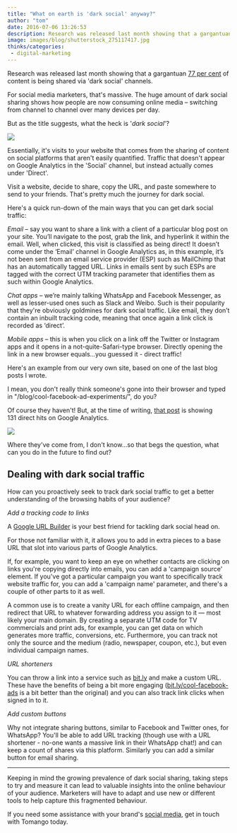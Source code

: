 ```yaml
---
title: "What on earth is 'dark social' anyway?"
author: "tom"
date: 2016-07-06 13:26:53
description: Research was released last month showing that a gargantuan 77 per cent of content is being shared via 'dark social' channels. For social media marketers, that's massive. The huge amount of dark social sharing shows how people are now consuming online media – switching from channel to channel over many devices per day.
image: images/blog/shutterstock_275117417.jpg
thinks/categories: 
 - digital-marketing
---
```


Research was released last month showing that a gargantuan [77 per cent](http://www.thedrum.com/news/2016/06/09/77-content-being-shared-dark-social-finds-new-research) of content is being shared via 'dark social' channels.

For social media marketers, that's massive. The huge amount of dark social sharing shows how people are now consuming online media – switching from channel to channel over many devices per day.

But as the title suggests, what the heck is '*dark social*'?

![](images/blog/shutterstock_275117417.jpg)

Essentially, it's visits to your website that comes from the sharing of content on social platforms that aren't easily quantified. Traffic that doesn't appear on Google Analytics in the 'Social' channel, but instead actually comes under 'Direct'.

Visit a website, decide to share, copy the URL, and paste somewhere to send to your friends. That's pretty much the journey for dark social.

Here's a quick run-down of the main ways that you can get dark social traffic:

*Email* – say you want to share a link with a client of a particular blog post on your site. You’ll navigate to the post, grab the link, and hyperlink it within the email. Well, when clicked, this visit is classified as being direct! It doesn’t come under the ‘Email’ channel in Google Analytics as, in this example, it’s not been sent from an email service provider (ESP) such as MailChimp that has an automatically tagged URL. Links in emails sent by such ESPs are tagged with the correct UTM tracking parameter that identifies them as such within Google Analytics.

*Chat apps* – we’re mainly talking WhatsApp and Facebook Messenger, as well as lesser-used ones such as Slack and Weibo. Such is their popularity that they're obviously goldmines for dark social traffic. Like email, they don’t contain an inbuilt tracking code, meaning that once again a link click is recorded as ‘direct’.

*Mobile apps* – this is when you click on a link off the Twitter or Instagram apps and it opens in a not-quite-Safari-type browser. Directly opening the link in a new browser equals…you guessed it - direct traffic!

Here's an example from our very own site, based on one of the last blog posts I wrote.

I mean, you don't really think someone's gone into their browser and typed in "/blog/cool-facebook-ad-experiments/", do you?

Of course they haven't! But, at the time of writing, [that post](/thinks/cool-facebook-ad-experiments/) is showing 131 direct hits on Google Analytics.

![](images/blog/Dark-social-GA-screenshot-1-1024x361.png)

Where they've come from, I don't know...so that begs the question, what can you do in the future to find out?

## Dealing with dark social traffic

How can you proactively seek to track dark social traffic to get a better understanding of the browsing habits of your audience?

*Add a tracking code to links*

A [Google URL Builder](https://effinamazing.com/tools/utm-tracking-code-builder/) is your best friend for tackling dark social head on.

For those not familiar with it, it allows you to add in extra pieces to a base URL that slot into various parts of Google Analytics.

If, for example, you want to keep an eye on whether contacts are clicking on links you're copying directly into emails, you can add a 'campaign source' element. If you've got a particular campaign you want to specifically track website traffic for, you can add a 'campaign name' parameter, and there's a couple of other parts to it as well.

A common use is to create a vanity URL for each offline campaign, and then redirect that URL to whatever forwarding address you assign to it — most likely your main domain. By creating a separate UTM code for TV commercials and print ads, for example, you can get data on which generates more traffic, conversions, etc. Furthermore, you can track not only the source and the medium (radio, newspaper, coupon, etc.), but even individual campaign names.

*URL shorteners*

You can throw a link into a service such as [bit.ly](https://bitly.com/) and make a custom URL. These have the benefits of being a bit more engaging ([bit.ly/cool-facebook-ads](http://bit.ly/cool-facebook-ads) is a bit better than the original) and you can also track link clicks when signed in to it.

*Add custom buttons*

Why not integrate sharing buttons, similar to Facebook and Twitter ones, for WhatsApp? You'll be able to add URL tracking (though use with a URL shortener - no-one wants a massive link in their WhatsApp chat!) and can keep a count of shares via this platform. Similarly you can add a similar button for email sharing.

---

Keeping in mind the growing prevalence of dark social sharing, taking steps to try and measure it can lead to valuable insights into the online behaviour of your audience. Marketers will have to adapt and use new or different tools to help capture this fragmented behaviour.

If you need some assistance with your brand's [social media](/creates/online-marketing/social-media/), get in touch with Tomango today.


